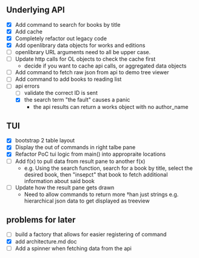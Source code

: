 ## Underlying API
- [x] Add command to search for books by title
- [x] Add cache
- [x] Completely refactor out legacy code 
- [x] Add openlibrary data objects for works and editions
- [ ] openlibrary URL arguments need to all be upper case. 
- [ ] Update http calls for OL objects to check the cache first
  - decide if you want to cache api calls, or aggregated data objects
- [ ] Add command to fetch raw json from api to demo tree viewer
- [ ] Add command to add books to reading list
- [ ] api errors
  - [ ] validate the correct ID is sent
  - [x] the search term "the fault" causes a panic
    - the api results can return a works object with no author_name

## TUI
- [x] bootstrap 2 table layout
- [x] Display the out of commands in right talbe pane 
- [x] Refactor PoC tui logic from main() into appropraite locations
- [ ] Add f(x) to pull data from result pane to another f(x)
  - e.g. Using the search function, search for a book by title, select the desired book, then "insepct" that book to fetch additional information about said book
- [ ] Update how the result pane gets drawn
  - Need to allow commands to return more †han just strings e.g. hierarchical json data to get displayed as treeview

## problems for later 
- [ ] build a factory that allows for easier registering of command 
- [x] add architecture.md doc
- [ ] Add a spinner when fetching data from the api 
